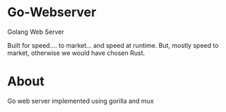 # Go-Webserver

Golang Web Server

Built for speed.... to market... and speed at runtime. But, mostly speed to market, otherwise we would have chosen Rust.

# About

Go web server implemented using gorilla and mux
